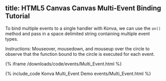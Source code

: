 title: HTML5 Canvas Canvas Multi-Event Binding Tutorial
---

To bind multiple events to a single handler with Konva, we can use the `on()` method and pass in a space delimited string containing multiple event types.

Instructions: Mouseover, mousedown, and mouseup over the circle to observe that the function bound to the circle is executed for each event.

{% iframe /downloads/code/events/Multi_Event.html %}

{% include_code Konva Multi_Event Demo events/Multi_Event.html %}
